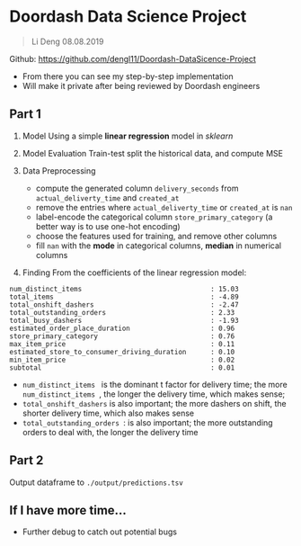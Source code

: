 # Doordash Data Science Project
> Li Deng  08.08.2019  

Github: https://github.com/dengl11/Doordash-DataSicence-Project
- From there you can see my step-by-step implementation
- Will make it private after being reviewed by Doordash engineers

## Part 1
1. Model
Using a simple **linear regression** model in *sklearn*

2. Model Evaluation
Train-test split the historical data, and compute MSE

3. Data Preprocessing
	- compute the generated column `delivery_seconds` from  `actual_deliverty_time`  and `created_at` 
	- remove the entries where `actual_deliverty_time` or `created_at` is `nan`
	- label-encode the categorical column `store_primary_category` (a better way is to use one-hot encoding)
	- choose the features used for training, and remove other columns
	- fill `nan`  with the **mode** in categorical columns, **median** in numerical columns

4. Finding
From the coefficients of the linear regression model:

```
num_distinct_items                                : 15.03
total_items                                       : -4.89
total_onshift_dashers                             : -2.47
total_outstanding_orders                          : 2.33
total_busy_dashers                                : -1.93
estimated_order_place_duration                    : 0.96
store_primary_category                            : 0.76
max_item_price                                    : 0.11
estimated_store_to_consumer_driving_duration      : 0.10
min_item_price                                    : 0.02
subtotal                                          : 0.01
```

- `num_distinct_items ` is the dominant t factor for delivery time; the more `num_distinct_items `, the longer the delivery time, which makes sense;
- `total_onshift_dashers` is also important; the more dashers on shift, the shorter delivery time, which also makes sense
- `total_outstanding_orders `: is also important; the more outstanding orders to deal with, the longer the delivery time



## Part 2
Output dataframe to `./output/predictions.tsv`


## If I have more time…
- Further debug to catch out potential bugs
